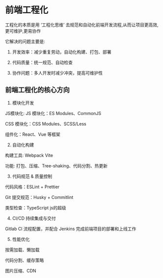 # 前端工程化

工程化的本质是用 ‘工程化思维’ 去规范和自动化前端开发流程,从而让项目更高效,更可维护,更易协作 

它解决的问题主要是:

1. 开发效率：减少重复劳动，自动化构建、打包、部署

2. 代码质量：统一规范、自动检查

3. 协作问题：多人开发时减少冲突，提高可维护性

## 前端工程化的核心方向

1. 模块化开发

JS模块化: JS 模块化：ES Modules、CommonJS 

CSS 模块化：CSS Modules、SCSS/Less

组件化：React、Vue 等框架

2. 自动化构建

构建工具: Webpack Vite

功能: 打包、压缩、Tree-shaking、代码分割、热更新

3. 代码规范 & 质量控制

代码风格：ESLint + Prettier

Git 提交规范：Husky + Commitlint

类型检查：TypeScript js的超级

4. CI/CD 持续集成与交付

Gitlab Cl 流程配置，并配合 Jenkins 完成前端项目的部署和上线工作

5. 性能优化

按需加载、懒加载

代码分割、缓存策略

图片压缩、CDN